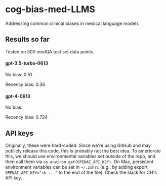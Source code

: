 # cog-bias-med-LLMS
Addressing common clinical biases in medical language models


## Results so far

Tested on 500 medQA test set data points
#### gpt-3.5-turbo-0613
No bias: 0.51

Recency bias: 0.36

#### gpt-4-0613
No bias: 

Recency bias: 0.724

## API keys
Originally, these were hard-coded. Since we're using GitHub and may publicly release this code, this is probably not the best idea. To ameriorate this, we should use environmental variables set outside of the repo, and then call them via `os.environ.get(OPENAI_API_KEY)`. On Mac, persistent environment variables can be set in `~/.zshrc` (e.g., by adding export `OPENAI_API_KEY="sk-..."` to the end of the file). Check the slack for CH's API key.
